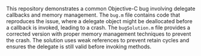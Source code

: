 This repository demonstrates a common Objective-C bug involving delegate callbacks and memory management. The `bug.m` file contains code that reproduces the issue, where a delegate object might be deallocated before a callback is invoked, leading to a crash. The `bugSolution.m` file provides a corrected version with proper memory management techniques to prevent the crash.  The solution uses weak references to prevent retain cycles and ensures the delegate is still valid before invoking methods.